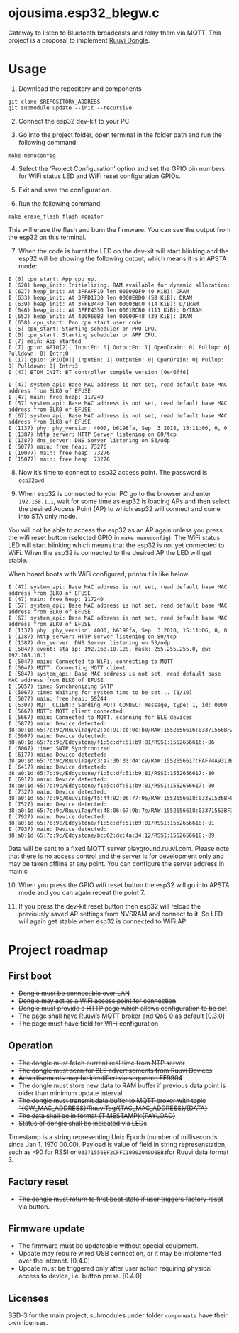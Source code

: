 # ojousima.esp32_blegw.c
Gateway to listen to Bluetooth broadcasts and relay them via MQTT.
This project is a proposal to implement [Ruuvi Dongle](https://f.ruuvi.com/t/new-project-ruuvi-dongle/3201). 

# Usage
1. Download the repository and components
```
git clone $REPOSITORY_ADDRESS
git submodule update --init --recursive
```

2. Connect the esp32 dev-kit to your PC.  

3. Go into the project folder, open terminal in the folder path and run the following command: 

```	
make menuconfig
```	

4. Select the ‘Project Configuration’ option and set the GPIO pin numbers for WiFi status LED and WiFi reset configuration GPIOs.

5. Exit and save the configuration.

6. Run the following command: 

```	
make erase_flash flash monitor
```

This will erase the flash and burn the firmware. You can see the output from the esp32 on this terminal.

7. When the code is burnt the LED on the dev-kit will start blinking and the esp32 will be showing the following output, which means it is in APSTA mode:

```
I (0) cpu_start: App cpu up.
I (620) heap_init: Initializing. RAM available for dynamic allocation:
I (627) heap_init: At 3FFAFF10 len 000000F0 (0 KiB): DRAM
I (633) heap_init: At 3FFD1730 len 0000E8D0 (58 KiB): DRAM
I (639) heap_init: At 3FFE0440 len 00003BC0 (14 KiB): D/IRAM
I (646) heap_init: At 3FFE4350 len 0001BCB0 (111 KiB): D/IRAM
I (652) heap_init: At 400960B8 len 00009F48 (39 KiB): IRAM
I (658) cpu_start: Pro cpu start user code
I (5) cpu_start: Starting scheduler on PRO CPU.
I (0) cpu_start: Starting scheduler on APP CPU.
I (7) main: App started
I (7) gpio: GPIO[2]| InputEn: 0| OutputEn: 1| OpenDrain: 0| Pullup: 0| Pulldown: 0| Intr:0 
I (17) gpio: GPIO[0]| InputEn: 1| OutputEn: 0| OpenDrain: 0| Pullup: 0| Pulldown: 0| Intr:3 
I (47) BTDM_INIT: BT controller compile version [0e46ff6]

I (47) system_api: Base MAC address is not set, read default base MAC address from BLK0 of EFUSE
I (47) main: free heap: 117240
I (57) system_api: Base MAC address is not set, read default base MAC address from BLK0 of EFUSE
I (67) system_api: Base MAC address is not set, read default base MAC address from BLK0 of EFUSE
I (1137) phy: phy_version: 4000, b6198fa, Sep  3 2018, 15:11:06, 0, 0
I (1387) http_server: HTTP Server listening on 80/tcp
I (1387) dns_server: DNS Server listening on 53/udp
I (5077) main: free heap: 73276
I (10077) main: free heap: 73276
I (15077) main: free heap: 73276
```

8. Now it’s time to connect to esp32 access point. The password is `esp32pwd`.

9. When esp32 is connected to your PC go to the browser and enter `192.168.1.1`, wait for some time as esp32 is loading APs and then select the desired Access Point (AP) to which esp32 will connect and come into STA only mode. 

You will not be able to access the esp32 as an AP again unless you press the wifi reset button (selected GPIO in `make menuconfig`). The WiFi status LED will start blinking which means that the esp32 is not yet connected to WiFi. When the esp32 is connected to the desired AP the LED will get stable.

When board boots with WiFi configured, printout is like below. 
```
I (47) system_api: Base MAC address is not set, read default base MAC address from BLK0 of EFUSE
I (47) main: free heap: 117240
I (57) system_api: Base MAC address is not set, read default base MAC address from BLK0 of EFUSE
I (67) system_api: Base MAC address is not set, read default base MAC address from BLK0 of EFUSE
I (1137) phy: phy_version: 4000, b6198fa, Sep  3 2018, 15:11:06, 0, 0
I (1387) http_server: HTTP Server listening on 80/tcp
I (1387) dns_server: DNS Server listening on 53/udp
I (5047) event: sta ip: 192.168.10.128, mask: 255.255.255.0, gw: 192.168.10.1
I (5047) main: Connected to WiFi, connecting to MQTT
I (5047) MQTT: Connecting MQTT client
I (5047) system_api: Base MAC address is not set, read default base MAC address from BLK0 of EFUSE
I (5057) time: Synchronizing SNTP
I (5067) time: Waiting for system time to be set... (1/10)
I (5077) main: free heap: 59244
I (5307) MQTT_CLIENT: Sending MQTT CONNECT message, type: 1, id: 0000
I (5667) MQTT: MQTT client connected
I (5667) main: Connected to MQTT, scanning for BLE devices
I (5877) main: Device detected: d8:a0:1d:65:7c:9c/RuuviTag/e2:ae:91:cb:0c:b0/RAW:1552656616:03371556BF2CFFC10002040D0BB3
I (5907) main: Device detected: d8:a0:1d:65:7c:9c/Eddystone/f1:5c:df:51:b9:81/RSSI:1552656616:-86
I (6067) time: SNTP Synchronized
I (6177) main: Device detected: d8:a0:1d:65:7c:9c/RuuviTag/c3:a7:3b:33:d4:c9/RAW:1552656617:FAF74A9313EF81FC35BC386B5758684EBAC3A7
I (6417) main: Device detected: d8:a0:1d:65:7c:9c/Eddystone/f1:5c:df:51:b9:81/RSSI:1552656617:-80
I (6917) main: Device detected: d8:a0:1d:65:7c:9c/Eddystone/f1:5c:df:51:b9:81/RSSI:1552656617:-80
I (7327) main: Device detected: d8:a0:1d:65:7c:9c/RuuviTag/f5:4f:92:06:77:95/RAW:1552656618:033E1536BF82005703EFFF620BEF
I (7527) main: Device detected: d8:a0:1d:65:7c:9c/RuuviTag/fc:48:06:67:9b:7e/RAW:1552656618:03371563BF360078FF24FBF80BA1
I (7927) main: Device detected: d8:a0:1d:65:7c:9c/Eddystone/f1:5c:df:51:b9:81/RSSI:1552656618:-81
I (7937) main: Device detected: d8:a0:1d:65:7c:9c/Eddystone/bc:62:dc:4a:34:12/RSSI:1552656618:-89
```

Data will be sent to a fixed MQTT server playground.ruuvi.com. Please note that there is no access control and
the server is for development only and may be taken offline at any point. You can configure the server address
in main.c

10. When you press the GPIO wifi reset button the esp32 will go into APSTA mode and you can again repeat the point 7.

11. If you press the dev-kit reset button then esp32 will reload the previously saved AP settings from NVSRAM and connect to it. So LED will again get stable when esp32 is connected to WiFi AP.

# Project roadmap
## First boot

 * ~~Dongle must be connectible over LAN~~
 * ~~Dongle may act as a WiFi access point for connection~~
 * ~~Dongle must provide a HTTP page which allows configuration to be set~~
 * The page shall have Ruuvi’s MQTT broker and QoS 0 as default [0.3.0]
 * ~~The page must have field for WIFi configuration~~

## Operation
 * ~~The dongle must fetch current real time from NTP server~~
 * ~~The dongle must scan for BLE advertisements from Ruuvi Devices~~
 * ~~Advertisements may be identified via sequence FF9904~~
 * The dongle must store new data to RAM buffer if previous data point is older than minimum update interval
 * ~~The dongle must transmit data buffer to MQTT broker with topic “{GW_MAC_ADDRESS}/RuuviTag/{TAG_MAC_ADDRESS}/{DATA}~~
 * ~~The data shall be in format {TIMESTAMP}:{PAYLOAD}~~
 * ~~Status of dongle shall be indicated via LEDs~~

 Timestamp is a string representing Unix Epoch (number of milliseconds since Jan 1. 1970 00.00).
 Payload is value of field in string represenstation, such as -90 for RSSI or `03371556BF2CFFC10002040D0BB3`for Ruuvi data format 3.

## Factory reset
 * ~~The dongle must return to first boot state if user triggers factory reset via button.~~

## Firmware update
 * ~~The firmware must be updateable without special equipment.~~
 * Update may require wired USB connection, or it may be implemented over the internet. [0.4.0]
 * Update must be triggered only after user action requiring physical access to device, i.e. button press. [0.4.0]

## Licenses
 BSD-3 for the main project, submodules under folder `components` have their own licenses. 